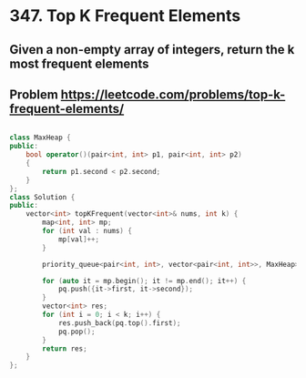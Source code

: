 # 347. Top K Frequent Elements

## Given a non-empty array of integers, return the k most frequent elements

## Problem <https://leetcode.com/problems/top-k-frequent-elements/>

```cpp

class MaxHeap {
public:
    bool operator()(pair<int, int> p1, pair<int, int> p2)
    {
        return p1.second < p2.second;
    }
};
class Solution {
public:
    vector<int> topKFrequent(vector<int>& nums, int k) {
        map<int, int> mp;
        for (int val : nums) {
            mp[val]++;
        }

        priority_queue<pair<int, int>, vector<pair<int, int>>, MaxHeap> pq;

        for (auto it = mp.begin(); it != mp.end(); it++) {
            pq.push({it->first, it->second});
        }
        vector<int> res;
        for (int i = 0; i < k; i++) {
            res.push_back(pq.top().first);
            pq.pop();
        }
        return res;
    }
};

```
